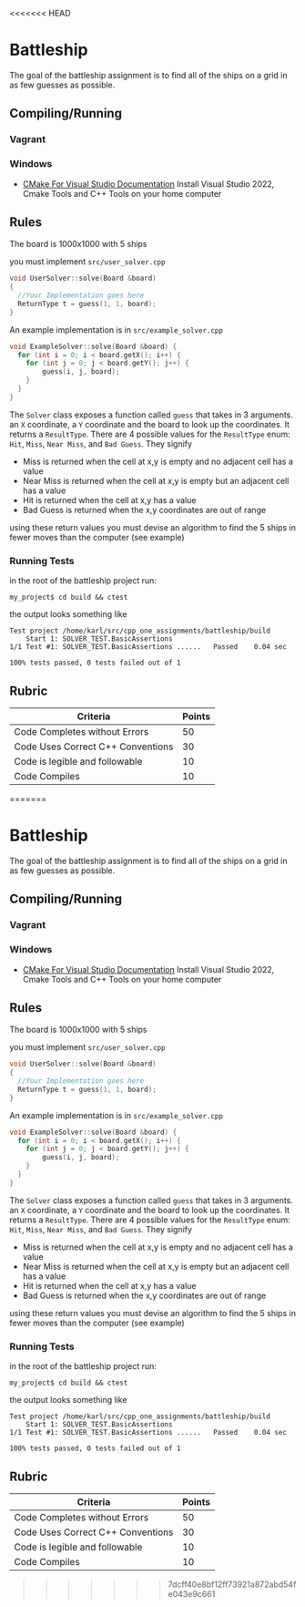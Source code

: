 <<<<<<< HEAD
# Battleship
The goal of the battleship assignment is to find all of the ships on a grid in as few guesses as possible. 

## Compiling/Running
### Vagrant

### Windows
- [CMake For Visual Studio Documentation](https://learn.microsoft.com/en-us/cpp/build/cmake-projects-in-visual-studio?view=msvc-170) Install Visual Studio 2022, Cmake Tools and C++ Tools on your home computer

## Rules
The board is 1000x1000 with 5 ships

you must implement `src/user_solver.cpp`
``` c++
void UserSolver::solve(Board &board)
{
  //Your Implementation goes here
  ReturnType t = guess(1, 1, board);
}
```

An example implementation is in `src/example_solver.cpp`

``` c++
void ExampleSolver::solve(Board &board) {
  for (int i = 0; i < board.getX(); i++) {
    for (int j = 0; j < board.getY(); j++) {
        guess(i, j, board);
    }
  }
}
```

The `Solver` class exposes a function called `guess` that takes in 3 arguments. an `X` coordinate, a `Y` coordinate and the board to look up the coordinates. It returns a `ResultType`. There are 4 possible values for the `ResultType` enum: `Hit`, `Miss`, `Near Miss`, and `Bad Guess`. They signify
- Miss is returned when the cell at x,y is empty and no adjacent cell has a value
- Near Miss is returned when the cell at x,y is empty but an adjacent cell has a value
- Hit is returned when the cell at x,y has a value
- Bad Guess is returned when the x,y coordinates are out of range

using these return values you must devise an algorithm to find the 5 ships in fewer moves than the computer (see example)


### Running Tests
in the root of the battleship project run:
``` shell
my_project$ cd build && ctest
```

the output looks something like 
``` shell
Test project /home/karl/src/cpp_one_assignments/battleship/build
    Start 1: SOLVER_TEST.BasicAssertions
1/1 Test #1: SOLVER_TEST.BasicAssertions ......   Passed    0.04 sec

100% tests passed, 0 tests failed out of 1
```

## Rubric
| Criteria                          | Points |
|-----------------------------------|--------|
| Code Completes without Errors     | 50     |
| Code Uses Correct C++ Conventions | 30     |
| Code is legible and followable    | 10     |
| Code Compiles                     | 10     |

=======
# Battleship
The goal of the battleship assignment is to find all of the ships on a grid in as few guesses as possible. 

## Compiling/Running
### Vagrant

### Windows
- [CMake For Visual Studio Documentation](https://learn.microsoft.com/en-us/cpp/build/cmake-projects-in-visual-studio?view=msvc-170) Install Visual Studio 2022, Cmake Tools and C++ Tools on your home computer

## Rules
The board is 1000x1000 with 5 ships

you must implement `src/user_solver.cpp`
``` c++
void UserSolver::solve(Board &board)
{
  //Your Implementation goes here
  ReturnType t = guess(1, 1, board);
}
```

An example implementation is in `src/example_solver.cpp`

``` c++
void ExampleSolver::solve(Board &board) {
  for (int i = 0; i < board.getX(); i++) {
    for (int j = 0; j < board.getY(); j++) {
        guess(i, j, board);
    }
  }
}
```

The `Solver` class exposes a function called `guess` that takes in 3 arguments. an `X` coordinate, a `Y` coordinate and the board to look up the coordinates. It returns a `ResultType`. There are 4 possible values for the `ResultType` enum: `Hit`, `Miss`, `Near Miss`, and `Bad Guess`. They signify
- Miss is returned when the cell at x,y is empty and no adjacent cell has a value
- Near Miss is returned when the cell at x,y is empty but an adjacent cell has a value
- Hit is returned when the cell at x,y has a value
- Bad Guess is returned when the x,y coordinates are out of range

using these return values you must devise an algorithm to find the 5 ships in fewer moves than the computer (see example)


### Running Tests
in the root of the battleship project run:
``` shell
my_project$ cd build && ctest
```

the output looks something like 
``` shell
Test project /home/karl/src/cpp_one_assignments/battleship/build
    Start 1: SOLVER_TEST.BasicAssertions
1/1 Test #1: SOLVER_TEST.BasicAssertions ......   Passed    0.04 sec

100% tests passed, 0 tests failed out of 1
```

## Rubric
| Criteria                          | Points |
|-----------------------------------|--------|
| Code Completes without Errors     | 50     |
| Code Uses Correct C++ Conventions | 30     |
| Code is legible and followable    | 10     |
| Code Compiles                     | 10     |

>>>>>>> 7dcff40e8bf12ff73921a872abd54fe043e9c661
